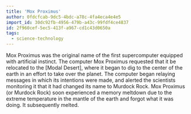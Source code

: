 ```yaml
---
title: 'Mox Proximus'
author: 0fdcfcab-9dc5-4bdc-a78c-4fa4eca4e4e5
import_id: 30dc92fb-4956-479b-a43c-99fdf4ce4837
id: 2f960cef-5ec5-413f-a967-cd1c43d0650a
tags:
  - science-technology
---
```

Mox Proximus was the original name of the first supercomputer equipped with artificial instinct. The computer Mox Proximus requested that it be relocated to the [Modal Desert], where it began to dig to the center of the earth in an effort to take over the planet. The computer began relaying messages in which its intentions were made, and alerted the scientists monitoring it that it had changed its name to Murdock Rock. Mox Proximus (or Murdock Rock) soon experienced a memory meltdown due to the extreme temperature in the mantle of the earth and forgot what it was doing. It subsequently melted.